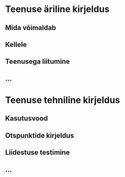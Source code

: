 # Teenuse äriline kirjeldus
## Mida võimaldab
## Kellele
## Teenusega liitumine
## ...

# Teenuse tehniline kirjeldus
## Kasutusvood
## Otspunktide kirjeldus
## Liidestuse testimine
## ...
